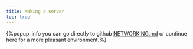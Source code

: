 ```yaml
---
title: Making a server
toc: true
---
```

{%popup_info you can go directly to github [NETWORKING.md](https://github.com/supertuxkart/stk-code/blob/master/NETWORKING.md) or continue here for a more pleasant environment.%}